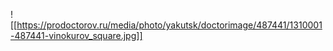 ![[https://prodoctorov.ru/media/photo/yakutsk/doctorimage/487441/1310001-487441-vinokurov_square.jpg]]


